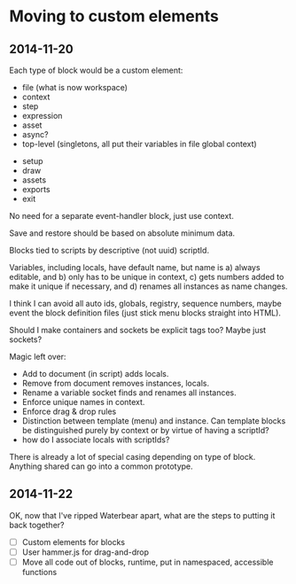 # Moving to custom elements

## 2014-11-20

Each type of block would be a custom element:

* file (what is now workspace)
* context
* step
* expression
* asset
* async?
* top-level (singletons, all put their variables in file global context)
 - setup
 - draw
 - assets
 - exports
 - exit

No need for a separate event-handler block, just use context.

Save and restore should be based on absolute minimum data.

Blocks tied to scripts by descriptive (not uuid) scriptId.

Variables, including locals, have default name, but name is a) always editable, and b) only has to be unique in context, c) gets numbers added to make it unique if necessary, and d) renames all instances as name changes.

I think I can avoid all auto ids, globals, registry, sequence numbers, maybe event the block definition files (just stick menu blocks straight into HTML).

Should I make containers and sockets be explicit tags too? Maybe just sockets?

Magic left over:

* Add to document (in script) adds locals.
* Remove from document removes instances, locals.
* Rename a variable socket finds and renames all instances.
* Enforce unique names in context.
* Enforce drag & drop rules
* Distinction between template (menu) and instance. Can template blocks be distinguished purely by context or by virtue of having a scriptId?
* how do I associate locals with scriptIds?

There is already a lot of special casing depending on type of block. Anything shared can go into a common prototype.

## 2014-11-22

OK, now that I've ripped Waterbear apart, what are the steps to putting it back together?

* [ ] Custom elements for blocks
* [ ] User hammer.js for drag-and-drop
* [ ] Move all code out of blocks, runtime, put in namespaced, accessible functions
